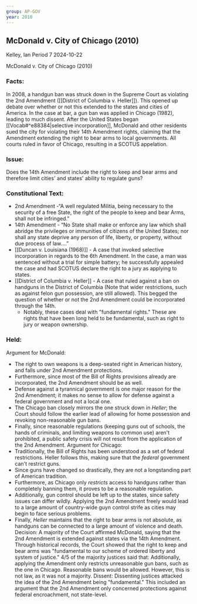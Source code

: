 ```yaml
---
group: AP-GOV
year: 2010
---
```

## McDonald v. City of Chicago (2010)
Kelley, Ian
Period 7
2024-10-22

McDonald v. City of Chicago (2010)

### Facts:
In 2008, a handgun ban was struck down in the Supreme Court as violating the 2nd Amendment ([[District of Columbia v. Heller]]). This opened up debate over whether or not this extended to the states and cities of America. In the case at bar, a gun ban was applied in Chicago (1982), leading to much dissent. After the United States began [[Vocab#^e88384|selective incorporation]], McDonald and other residents sued the city for violating their 14th Amendment rights, claiming that the Amendment extending the right to bear arms to local governments. All courts ruled in favor of Chicago, resulting in a SCOTUS appelation. 

### Issue: 
Does the 14th Amendment include the right to keep and bear arms and therefore limit cities' and states' ability to regulate guns?

### Constitutional Text:
- 2nd Amendment -“A well regulated Militia, being necessary to the security of a free State, the right of the people to keep and bear Arms, shall not be infringed.”
- 14th Amendment - “No State shall make or enforce any law which shall abridge the privileges or immunities of citizens of the United States; nor shall any state deprive any person of life, liberty, or property, without due process of law….”
- [[Duncan v. Louisiana (1968)]] - A case that invoked selective incorporation in regards to the 6th Amendment. In the case, a man was sentenced without a trial for simple battery; he successfully appealed the case and had SCOTUS declare the right to a jury as applying to states.
- [[District of Columbia v. Heller]] - A case that ruled against a ban on handguns in the District of Columbia (Note that wider restrictions, such as against felon gun possession, are still allowed). This begged the question of whether or not the 2nd Amendment could be incorporated through the 14th.
	- Notably, these cases deal with "fundamental rights." These are rights that have been long held to be fundamental, such as right to jury or weapon ownership.

### Held: 
Argument for McDonald:
- The right to own weapons is a deep-seated right in American history, and falls under 2nd Amendment protections. 
- Furthermore, since most of the Bill of Rights provisions already are incorporated, the 2nd Amendment should be as well.
- Defense against a tyrannical government is one major reason for the 2nd Amendment; it makes no sense to allow for defense against a federal government and not a local one.
- The Chicago ban closely mirrors the one struck down in *Heller*; the Court should follow the earlier lead of allowing for home possession and revoking non-reasonable gun bans.
- Finally, since reasonable regulations (keeping guns out of schools, the hands of criminals, and limiting weapons to common use) aren't prohibited, a public safety crisis will not result from the application of the 2nd Amendment. 
Argument for Chicago:
- Traditionally, the Bill of Rights has been understood as a set of federal restrictions. Heller follows this, making sure that the *federal* government can't restrict guns.
- Since guns have changed so drastically, they are not a longstanding part of American tradition.
- Furthermore, as Chicago only *restricts* access to handguns rather than completely banning them, it proves to be a reasonable regulation.
- Additionally, gun control should be left up to the states, since safety issues can differ wildly. Applying the 2nd Amendment freely would lead to a large amount of country-wide guyn control strife as cities may begin to face serious problems.
- Finally, *Heller* maintains that the right to bear arms is not absolute, as handguns can be connected to a large amount of violence and death. 
Decision:
A majority of the Court affirmed McDonald, saying that the 2nd Amendment is extended against states via the 14th Amendment. Through historical records, the Court showed that the right to keep and bear arms was "fundamental to our scheme of ordered liberty and system of justice." 
4/5 of the majority justices said that:
	Additionally, applying the Amendment only restricts unreasonable gun bans, such as the one in Chicago. Reasonable bans would be allowed.
However, this is not law, as it was not a majority.
Dissent:
Dissenting justices attacked the idea of the 2nd Amendment being "fundamental." This included an argument that the 2nd Amendment only concerned protections against federal encroachment, not state-level.